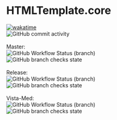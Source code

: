 # HTMLTemplate.core
[![wakatime](https://wakatime.com/badge/github/lameRER/HTMLTemplate.core.svg)](https://wakatime.com/badge/github/lameRER/HTMLTemplate.core)<br>
![GitHub commit activity](https://img.shields.io/github/commit-activity/m/lamerer/htmltemplate.core)<br>
<br>
Master:<br>
![GitHub Workflow Status (branch)](https://img.shields.io/github/workflow/status/lameRER/HTMLTemplate.core/.NET/master)<br>
![GitHub branch checks state](https://img.shields.io/github/checks-status/lameRER/HTMLTemplate.core/master)<br>
<br>
Release:<br>
![GitHub Workflow Status (branch)](https://img.shields.io/github/workflow/status/lameRER/HTMLTemplate.core/.NET/Release)<br>
![GitHub branch checks state](https://img.shields.io/github/checks-status/lameRER/HTMLTemplate.core/Release)<br>
<br>
Vista-Med:<br>
![GitHub Workflow Status (branch)](https://img.shields.io/github/workflow/status/lameRER/HTMLTemplate.core/.NET/Vista-Med)<br>
![GitHub branch checks state](https://img.shields.io/github/checks-status/lameRER/HTMLTemplate.core/Vista-Med)<br>

